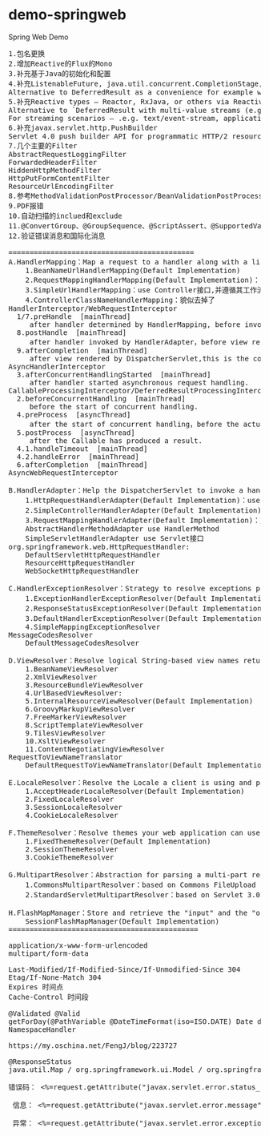 # demo-springweb
Spring Web Demo
<pre>
1.包名更换
2.增加Reactive的Flux的Mono
3.补充基于Java的初始化和配置
4.补充ListenableFuture<V>, java.util.concurrent.CompletionStage<V>, java.util.concurrent.CompletableFuture<V>
Alternative to DeferredResult as a convenience for example when an underlying service returns one of those.
5.补充Reactive types — Reactor, RxJava, or others via ReactiveAdapterRegistry
Alternative to `DeferredResult with multi-value streams (e.g. Flux, Observable) collected to a List.
For streaming scenarios — .e.g. text/event-stream, application/json+stream, SseEmitter and ResponseBodyEmitter are used instead, where ServletOutputStream blocking I/O is performed on a Spring MVC managed thread and back pressure applied against the completion of each write.
6.补充javax.servlet.http.PushBuilder
Servlet 4.0 push builder API for programmatic HTTP/2 resource pushes. Note that per Servlet spec, the injected PushBuilder instance can be null if the client does not support that HTTP/2 feature.
7.几个主要的Filter
AbstractRequestLoggingFilter
ForwardedHeaderFilter
HiddenHttpMethodFilter
HttpPutFormContentFilter
ResourceUrlEncodingFilter
8.参考MethodValidationPostProcessor/BeanValidationPostProcessor使用AOP来实现非Web层的校验
9.PDF报错
10.自动扫描的inclued和exclude
11.@ConvertGroup、@GroupSequence、@ScriptAssert、@SupportedValidationTarget、EL表达式${validatedValue}
12.验证错误消息和国际化消息

============================================
A.HandlerMapping：Map a request to a handler along with a list of HandlerInterceptor for pre- and post-processing.
    1.BeanNameUrlHandlerMapping(Default Implementation)
    2.RequestMappingHandlerMapping(Default Implementation)：use @RequestMapping in @Controller(HandlerMethod).
    3.SimpleUrlHandlerMapping：use Controller接口,并遵循其工作流
    4.ControllerClassNameHandlerMapping：貌似去掉了   
HandlerInterceptor/WebRequestInterceptor
  1/7.preHandle  [mainThread]
     after handler determined by HandlerMapping, before invoked by HandlerAdapter.
  8.postHandle  [mainThread]
     after handler invoked by HandlerAdapter，before view rendered by DispatcherServlet.
  9.afterCompletion  [mainThread]
     after view rendered by DispatcherServlet,this is the completion of request processing.
AsyncHandlerInterceptor
  3.afterConcurrentHandlingStarted  [mainThread]        
     after handler started asynchronous request handling.
CallableProcessingInterceptor/DeferredResultProcessingInterceptor
  2.beforeConcurrentHandling  [mainThread]
     before the start of concurrent handling.
  4.preProcess  [asyncThread]
     after the start of concurrent handling，before the actual invocation of the Callable.
  5.postProcess  [asyncThread]
     after the Callable has produced a result.
  4.1.handleTimeout  [mainThread]
  4.2.handleError  [mainThread]
  6.afterCompletion  [mainThread]
AsyncWebRequestInterceptor

B.HandlerAdapter：Help the DispatcherServlet to invoke a handler mapped to a request regardless of how the handler is actually invoked.the main purpose is to shield the DispatcherServlet from such details. 
    1.HttpRequestHandlerAdapter(Default Implementation)：use HttpRequestHandler接口(DefaultServletHttpRequestHandler)
    2.SimpleControllerHandlerAdapter(Default Implementation)：对应SimpleUrlHandlerMapping.
    3.RequestMappingHandlerAdapter(Default Implementation)：对应RequestMappingHandlerMapping.
    AbstractHandlerMethodAdapter use HandlerMethod
    SimpleServletHandlerAdapter use Servlet接口
org.springframework.web.HttpRequestHandler:
    DefaultServletHttpRequestHandler  <mvc:default-servlet-handler>
    ResourceHttpRequestHandler  <mvc:resources>
    WebSocketHttpRequestHandler  <websocket:handlers>

C.HandlerExceptionResolver：Strategy to resolve exceptions possibly mapping them to handlers, or to HTML error views, or other.
    1.ExceptionHandlerExceptionResolver(Default Implementation)：@ExceptionHandler
    2.ResponseStatusExceptionResolver(Default Implementation)：@ResponseStatus
    3.DefaultHandlerExceptionResolver(Default Implementation)：
    4.SimpleMappingExceptionResolver
MessageCodesResolver
    DefaultMessageCodesResolver

D.ViewResolver：Resolve logical String-based view names returned from a handler to an actual View to render to the response with. 
    1.BeanNameViewResolver
    2.XmlViewResolver
    3.ResourceBundleViewResolver
    4.UrlBasedViewResolver:
    5.InternalResourceViewResolver(Default Implementation)
    6.GroovyMarkupViewResolver
    7.FreeMarkerViewResolver
    8.ScriptTemplateViewResolver
    9.TilesViewResolver
    10.XsltViewResolver
    11.ContentNegotiatingViewResolver
RequestToViewNameTranslator
    DefaultRequestToViewNameTranslator(Default Implementation)

E.LocaleResolver：Resolve the Locale a client is using and possibly their time zone, in order to be able to offer internationalized views. 
    1.AcceptHeaderLocaleResolver(Default Implementation)
    2.FixedLocaleResolver
    3.SessionLocaleResolver
    4.CookieLocaleResolver

F.ThemeResolver：Resolve themes your web application can use, for example, to offer personalized layouts. 
    1.FixedThemeResolver(Default Implementation)
    2.SessionThemeResolver
    3.CookieThemeResolver

G.MultipartResolver：Abstraction for parsing a multi-part request (e.g. browser form file upload) with the help of some multipart parsing library.
    1.CommonsMultipartResolver：based on Commons FileUpload
    2.StandardServletMultipartResolver：based on Servlet 3.0

H.FlashMapManager：Store and retrieve the "input" and the "output" FlashMap that can be used to pass attributes from one request to another, usually across a redirect. 
    SessionFlashMapManager(Default Implementation)
=============================================

application/x-www-form-urlencoded
multipart/form-data

Last-Modified/If-Modified-Since/If-Unmodified-Since 304
Etag/If-None-Match 304
Expires 时间点
Cache-Control 时间段

@Validated @Valid
getForDay(@PathVariable @DateTimeFormat(iso=ISO.DATE) Date day, @NumberFormat double num)
NamespaceHandler

https://my.oschina.net/FengJ/blog/223727

@ResponseStatus
java.util.Map / org.springframework.ui.Model / org.springframework.ui.ModelMap

错误码： <%=request.getAttribute("javax.servlet.error.status_code")%> <br>
 信息： <%=request.getAttribute("javax.servlet.error.message")%> <br>
 异常： <%=request.getAttribute("javax.servlet.error.exception_type")%> <br>
</pre>
